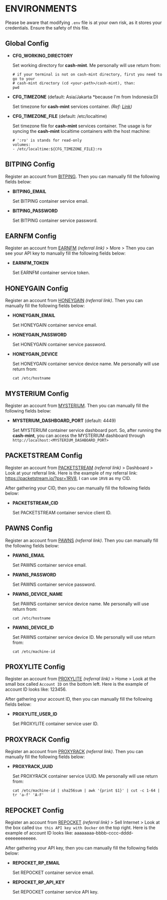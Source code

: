 # ENVIRONMENTS

Please be aware that modifying `.env` file is at your own risk, as it stores your credentials. Ensure the
safety of this file.

## Global Config

- **CFG_WORKING_DIRECTORY**

  Set working directory for **cash-mint**. Me personally will use return from:
  ```shell
  # if your terminal is not on cash-mint directory, first you need to go to your 
  # cash-mint directory (cd <your-path>/cash-mint), than:
  pwd
  ```

- **CFG_TIMEZONE** (default: Asia/Jakarta *because I'm from Indonesia:D)

  Set timezone for **cash-mint** services container.
  _(Ref: [Link](https://en.wikipedia.org/wiki/List_of_tz_database_time_zones))_


- **CFG_TIMEZONE_FILE** (default: /etc/localtime)

  Set timezone file for **cash-mint** services container. The usage is for syncing the **cash-mint** localtime
  containers with the host machine:
  ```
  # ':ro' is stands for read-only
  volumes:
  - /etc/localtime:${CFG_TIMEZONE_FILE}:ro
  ```

## BITPING Config

Register an account from [BITPING](https://bitping.com). Then you can manually fill the following fields below:

- **BITPING_EMAIL**

  Set BITPING container service email.


- **BITPING_PASSWORD**

  Set BITPING container service password.

## EARNFM Config

Register an account from [EARNFM](https://earn.fm/ref/BEARFZQR) _(referral link)_ > More > Then you can see your API key
to manually fill the following fields below:

- **EARNFM_TOKEN**

  Set EARNFM container service token.

## HONEYGAIN Config

Register an account from [HONEYGAIN](https://r.honeygain.me/HARYO1972B) _(referral link)_. Then you can manually fill
the following fields below:

- **HONEYGAIN_EMAIL**

  Set HONEYGAIN container service email.


- **HONEYGAIN_PASSWORD**

  Set HONEYGAIN container service password.


- **HONEYGAIN_DEVICE**

  Set HONEYGAIN container service device name. Me personally will use return from:
  ```shell
  cat /etc/hostname
  ```

## MYSTERIUM Config

Register an account from [MYSTERIUM](https://mystnodes.com). Then you can manually fill
the following fields below:

- **MYSTERIUM_DASHBOARD_PORT** (default: 4449)

  Set MYSTERIUM container service dashboard port. So, after running the **cash-mint**, you can access the MYSTERIUM
  dashboard through `http://localhost:<MYSTERIUM_DASHBOARD_PORT>`

## PACKETSTREAM Config

Register an account from [PACKETSTREAM](https://packetstream.io/?psr=1RV8) _(referral link)_ > Dashboard > Look at your
referral link. Here is the example of my referral link: https://packetstream.io/?psr=1RV8, I can use `1RV8` as my CID.

After gathering your CID, then you can manually fill the following fields below:

- **PACKETSTREAM_CID**

  Set PACKETSTREAM container service client ID.

## PAWNS Config

Register an account from [PAWNS](https://pawns.app/?r=3284830) _(referral link)_. Then you can manually fill the
following fields below:

- **PAWNS_EMAIL**

  Set PAWNS container service email.


- **PAWNS_PASSWORD**

  Set PAWNS container service password.


- **PAWNS_DEVICE_NAME**

  Set PAWNS container service device name. Me personally will use return from:
  ```shell
  cat /etc/hostname
  ```


- **PAWNS_DEVICE_ID**

  Set PAWNS container service device ID. Me personally will use return from:
  ```shell
  cat /etc/machine-id
  ```

## PROXYLITE Config

Register an account from [PROXYLITE](https://proxylite.ru/?r=8Q4XCYWF) _(referral link)_ > Home > Look at the small box
called `Account ID` on the bottom left. Here is the example of account ID looks like: 123456.

After gathering your account ID, then you can manually fill the following fields below:

- **PROXYLITE_USER_ID**

  Set PROXYLITE container service user ID.

## PROXYRACK Config

Register an account from [PROXYRACK](https://peer.proxyrack.com/ref/phzcnf5r7nq1idtx4rhgglt6ayrtvqgkb8nwhkic) _(referral
link)_. Then you can manually fill the
following fields below:

- **PROXYRACK_UUID**

  Set PROXYRACK container service UUID. Me personally will use return from:
  ```shell
  cat /etc/machine-id | sha256sum | awk '{print $1}' | cut -c 1-64 | tr 'a-f' 'A-F'
  ```

## REPOCKET Config

Register an account from [REPOCKET](https://link.repocket.co/WqgJ) _(referral link)_ > Sell Internet > Look at the
box called `Use this API key with Docker` on the top right. Here is the example of account ID looks like:
aaaaaaaa-bbbb-cccc-dddd-eeeeeeeeeeee.

After gathering your API key, then you can manually fill the following fields below:

- **REPOCKET_RP_EMAIL**

  Set REPOCKET container service email.


- **REPOCKET_RP_API_KEY**

  Set REPOCKET container service API key.
